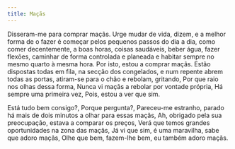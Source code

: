 ```yaml
---
title: Maçãs
---
```


Disseram-me para comprar maçãs. Urge mudar de vida, dizem, e a melhor forma de o fazer é começar pelos pequenos passos do dia a dia, como comer decentemente, a boas horas, coisas saudáveis, beber água, fazer flexões, caminhar de forma controlada e planeada e habitar sempre no mesmo quarto à mesma hora. Por isto, estou a comprar maçãs. Estão dispostas todas em fila, na secção dos congelados, e num repente abrem todas as portas, atiram-se para o chão e rebolam, gritando, Por que raio nos olhas dessa forma, Nunca vi maçãs a rebolar por vontade própria, Há sempre uma primeira vez, Pois, estou a ver que sim.

Está tudo bem consigo?, Porque pergunta?, Pareceu-me estranho, parado há mais de dois minutos a olhar para essas maçãs, Ah, obrigado pela sua preocupação, estava a comparar os preços, Verá que temos grandes oportunidades na zona das maçãs, Já vi que sim, é uma maravilha, sabe que adoro maçãs, Olhe que bem, fazem-lhe bem, eu também adoro maçãs.